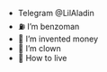 - Telegram @LilAladin
- ⛽ I’m benzoman 
- 🤑 I’m invented money
- 🤡 I’m clown
- 🗿 How to live

<!---
ESSKEETIT
--->
